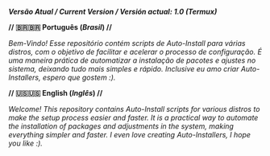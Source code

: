 **_Versão Atual / Current Version / Versión actual: 1.0 (Termux)_**

**// 🇧🇷🇧🇷 Português (_Brasil_) //**

_Bem-Vindo! Esse repositório contém scripts de Auto-Install para várias distros, com o objetivo de facilitar e acelerar o processo de configuração. É uma maneira prática de automatizar a instalação de pacotes e ajustes no sistema, deixando tudo mais simples e rápido. Inclusive eu amo criar Auto-Installers, espero que gostem :)._

**// 🇺🇸🇺🇸 English (_Inglês_) //**

_Welcome! This repository contains Auto-Install scripts for various distros to make the setup process easier and faster. It is a practical way to automate the installation of packages and adjustments in the system, making everything simpler and faster. I even love creating Auto-Installers, I hope you like :)._
